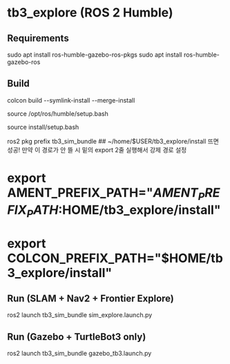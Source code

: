 # tb3_explore (ROS 2 Humble)

## Requirements
sudo apt install ros-humble-gazebo-ros-pkgs
sudo apt install ros-humble-gazebo-ros

## Build
colcon build --symlink-install --merge-install

source /opt/ros/humble/setup.bash

source install/setup.bash

ros2 pkg prefix tb3_sim_bundle ## ~/home/$USER/tb3_explore/install 뜨면 성공! 만약 이 경로가 안 뜰 시 밑의 export 2줄 실행해서 강제 경로 설정


# export AMENT_PREFIX_PATH="$AMENT_PREFIX_PATH:$HOME/tb3_explore/install"

# export COLCON_PREFIX_PATH="$HOME/tb3_explore/install"



## Run (SLAM + Nav2 + Frontier Explore)
ros2 launch tb3_sim_bundle sim_explore.launch.py

## Run (Gazebo + TurtleBot3 only)
ros2 launch tb3_sim_bundle gazebo_tb3.launch.py
